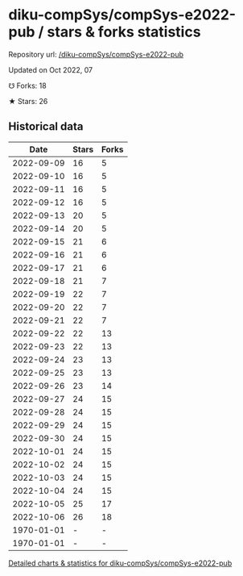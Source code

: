 # diku-compSys/compSys-e2022-pub / stars & forks statistics

Repository url: [/diku-compSys/compSys-e2022-pub](https://github.com/diku-compSys/compSys-e2022-pub)

Updated on Oct 2022, 07

☋ Forks: 18

★ Stars: 26

## Historical data
| Date | Stars | Forks |
|------|-------|-------|
| 2022-09-09 | 16 | 5 | 
| 2022-09-10 | 16 | 5 | 
| 2022-09-11 | 16 | 5 | 
| 2022-09-12 | 16 | 5 | 
| 2022-09-13 | 20 | 5 | 
| 2022-09-14 | 20 | 5 | 
| 2022-09-15 | 21 | 6 | 
| 2022-09-16 | 21 | 6 | 
| 2022-09-17 | 21 | 6 | 
| 2022-09-18 | 21 | 7 | 
| 2022-09-19 | 22 | 7 | 
| 2022-09-20 | 22 | 7 | 
| 2022-09-21 | 22 | 7 | 
| 2022-09-22 | 22 | 13 | 
| 2022-09-23 | 22 | 13 | 
| 2022-09-24 | 23 | 13 | 
| 2022-09-25 | 23 | 13 | 
| 2022-09-26 | 23 | 14 | 
| 2022-09-27 | 24 | 15 | 
| 2022-09-28 | 24 | 15 | 
| 2022-09-29 | 24 | 15 | 
| 2022-09-30 | 24 | 15 | 
| 2022-10-01 | 24 | 15 | 
| 2022-10-02 | 24 | 15 | 
| 2022-10-03 | 24 | 15 | 
| 2022-10-04 | 24 | 15 | 
| 2022-10-05 | 25 | 17 | 
| 2022-10-06 | 26 | 18 | 
| 1970-01-01 | - | - | 
| 1970-01-01 | - | - | 


[Detailed charts & statistics for diku-compSys/compSys-e2022-pub](https://reviewgithub.com/rep/diku-compSys/compSys-e2022-pub)
